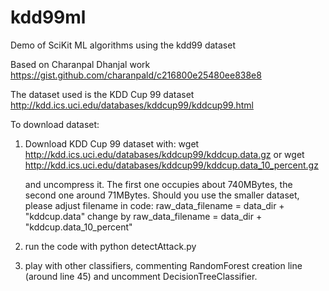 # kdd99ml
Demo of SciKit ML algorithms using the kdd99 dataset

Based on Charanpal Dhanjal work https://gist.github.com/charanpald/c216800e25480ee838e8

The dataset used is the KDD Cup 99 dataset http://kdd.ics.uci.edu/databases/kddcup99/kddcup99.html

To download dataset:
1) Download KDD Cup 99 dataset with:
   wget http://kdd.ics.uci.edu/databases/kddcup99/kddcup.data.gz
   or
   wget http://kdd.ics.uci.edu/databases/kddcup99/kddcup.data_10_percent.gz

   and uncompress it. The first one occupies about 740MBytes, the second one
   around 71MBytes. Should you use the smaller dataset, please adjust filename
   in code:
   raw_data_filename = data_dir + "kddcup.data"
   change by
   raw_data_filename = data_dir + "kddcup.data_10_percent"
2) run the code with
   python detectAttack.py
3) play with other classifiers, commenting RandomForest creation line
   (around line 45) and uncomment DecisionTreeClassifier.
